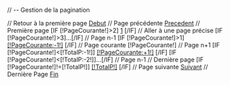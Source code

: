 // -- Gestion de la pagination
<div class="LignePagination">
	// Retour à la première page
	<a href="[!lelien!]" class="pagedebut" />Debut</a>
	// Page précédente
	<a href="[!lelien!][IF [!PageCourante:-1!]<1][ELSE]&PagePos=[!PageCourante:-1!][/IF]" class="pageprec" />Precedent</a>
	// Première page
	[IF [!PageCourante!]>2]
		<a href="[!lelien!]&PagePos=1">1</a>
	[/IF]
	// Aller à une page précise
	[IF [!PageCourante!]>3]...[/IF]
	// Page n-1
	[IF [!PageCourante!]>1]
		<a href="[!lelien!]&PagePos=[!PageCourante:-1!]" [IF [!PageCourante!]=[!PageCourante:-1!]] class="current"[/IF] >[!PageCourante:-1!]</a>
	[/IF]
	// Page courante
	<span class="current ">[!PageCourante!]</span>
	// Page n+1
	[IF [!PageCourante!]<[!TotalP:-1!]]
		<a href="[!lelien!]&PagePos=[!PageCourante:+1!]" [IF [!PageCourante!]=[!PageCourante:+1!]] class="current"[/IF] >[!PageCourante:+1!]</a>
	[/IF]
	[IF [!PageCourante!]<[!TotalP:-2!]]...[/IF]
	// Page n-1
	// Dernière page
	[IF [!PageCourante!]!=[!TotalP!]]
		<a href="[!lelien!]&PagePos=[!TotalP!]"  [IF [!PageCourante!]=[!TotalP!]] class="current"[/IF]>[!TotalP!]</a>
	[/IF]
	// Page suivante
	<a href="[!lelien!]&PagePos=[IF [!PageCourante:+1!]>[!TotalP!]][!TotalP!][ELSE][!PageCourante:+1!][/IF]" class="pagesuiv" >Suivant</a>
	// Dernière Page
	<a href="[!lelien!]&PagePos=[!TotalP!]" class="pagefin">Fin</a>
</div>